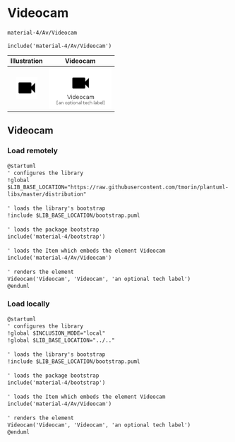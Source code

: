 # Videocam


```text
material-4/Av/Videocam
```

```text
include('material-4/Av/Videocam')
```



| Illustration | Videocam |
| :---: | :---: |
| ![illustration for Illustration](../../material-4/Av/Videocam.png) | ![illustration for Videocam](../../material-4/Av/Videocam.Local.png) |




## Videocam

### Load remotely
```plantuml
@startuml
' configures the library
!global $LIB_BASE_LOCATION="https://raw.githubusercontent.com/tmorin/plantuml-libs/master/distribution"

' loads the library's bootstrap
!include $LIB_BASE_LOCATION/bootstrap.puml

' loads the package bootstrap
include('material-4/bootstrap')

' loads the Item which embeds the element Videocam
include('material-4/Av/Videocam')

' renders the element
Videocam('Videocam', 'Videocam', 'an optional tech label')
@enduml
```

### Load locally
```plantuml
@startuml
' configures the library
!global $INCLUSION_MODE="local"
!global $LIB_BASE_LOCATION="../.."

' loads the library's bootstrap
!include $LIB_BASE_LOCATION/bootstrap.puml

' loads the package bootstrap
include('material-4/bootstrap')

' loads the Item which embeds the element Videocam
include('material-4/Av/Videocam')

' renders the element
Videocam('Videocam', 'Videocam', 'an optional tech label')
@enduml
```

